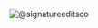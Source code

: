 


![@signatureeditsco](https://github.com/user-attachments/assets/c8252abb-7587-494c-ab71-03312cad3db8)
